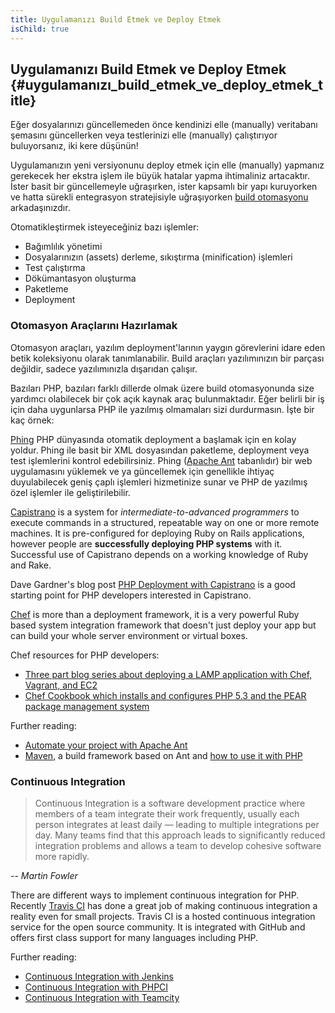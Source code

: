 ```yaml
---
title: Uygulamanızı Build Etmek ve Deploy Etmek
isChild: true
---
```


## Uygulamanızı Build Etmek ve Deploy Etmek {#uygulamanızı_build_etmek_ve_deploy_etmek_title}

Eğer dosyalarınızı güncellemeden önce kendinizi elle (manually) veritabanı şemasını güncellerken veya 
testlerinizi elle (manually) çalıştırıyor buluyorsanız, iki kere düşünün! 

Uygulamanızın yeni versiyonunu deploy etmek için elle (manually) yapmanız gerekecek her ekstra işlem ile büyük hatalar
yapma ihtimaliniz artacaktır. İster basit bir güncellemeyle uğraşırken, ister kapsamlı bir yapı kuruyorken ve hatta sürekli
entegrasyon stratejisiyle uğraşıyorken [build otomasyonu](http://en.wikipedia.org/wiki/Build_automation) arkadaşınızdır.

Otomatikleştirmek isteyeceğiniz bazı işlemler:

* Bağımlılık yönetimi
* Dosyalarınızın (assets) derleme, sıkıştırma (minification) işlemleri
* Test çalıştırma
* Dökümantasyon oluşturma
* Paketleme
* Deployment


### Otomasyon Araçlarını Hazırlamak

Otomasyon araçları, yazılım deployment'larının yaygın görevlerini idare eden betik koleksiyonu olarak tanımlanabilir.
Build araçları yazılımınızın bir parçası değildir, sadece yazılımınızla dışarıdan çalışır.

Bazıları PHP, bazıları farklı dillerde olmak üzere build otomasyonunda size yardımcı olabilecek bir çok açık kaynak 
araç bulunmaktadır. Eğer belirli bir iş için daha uygunlarsa PHP ile yazılmış olmamaları sizi durdurmasın.
İşte bir kaç örnek:

[Phing](http://www.phing.info/) PHP dünyasında otomatik deployment a başlamak için en kolay yoldur. Phing ile basit 
bir XML dosyasından paketleme, deployment veya test işlemlerini kontrol edebilirsiniz. Phing ([Apache Ant](http://ant.apache.org/) 
tabanlıdır) bir web uygulamasını yüklemek ve ya güncellemek için genellikle ihtiyaç duyulabilecek geniş çaplı işlemleri
hizmetinize sunar ve PHP de yazılmış özel işlemler ile geliştirilebilir.

[Capistrano](https://github.com/capistrano/capistrano/wiki) is a system for *intermediate-to-advanced programmers* to 
execute commands in a structured, repeatable way on one or more remote machines. It is pre-configured for deploying 
Ruby on Rails applications, however people are **successfully deploying PHP systems** with it. Successful use of 
Capistrano depends on a working knowledge of Ruby and Rake.

Dave Gardner's blog post [PHP Deployment with Capistrano](http://www.davegardner.me.uk/blog/2012/02/13/php-deployment-with-capistrano/) 
is a good starting point for PHP developers interested in Capistrano.

[Chef](http://www.opscode.com/chef/) is more than a deployment framework, it is a very powerful Ruby based system 
integration framework that doesn't just deploy your app but can build your whole server environment or virtual boxes.

Chef resources for PHP developers:

* [Three part blog series about deploying a LAMP application with Chef, Vagrant, and EC2](http://www.jasongrimes.org/2012/06/managing-lamp-environments-with-chef-vagrant-and-ec2-1-of-3/)
* [Chef Cookbook which installs and configures PHP 5.3 and the PEAR package management system](https://github.com/opscode-cookbooks/php)

Further reading:

* [Automate your project with Apache Ant](http://net.tutsplus.com/tutorials/other/automate-your-projects-with-apache-ant/)
* [Maven](http://maven.apache.org/), a build framework based on Ant and [how to use it with PHP](http://www.php-maven.org/)

### Continuous Integration

> Continuous Integration is a software development practice where members of a team integrate their work frequently, 
> usually each person integrates at least daily — leading to multiple integrations per day. Many teams find that this 
> approach leads to significantly reduced integration problems and allows a team to develop cohesive software more 
> rapidly.

*-- Martin Fowler*

There are different ways to implement continuous integration for PHP. Recently [Travis CI](https://travis-ci.org/) has 
done a great job of making continuous integration a reality even for small projects. Travis CI is a hosted continuous 
integration service for the open source community. It is integrated with GitHub and offers first class support for many 
languages including PHP.

Further reading:

* [Continuous Integration with Jenkins](http://jenkins-ci.org/)
* [Continuous Integration with PHPCI](http://www.phptesting.org/)
* [Continuous Integration with Teamcity](http://www.jetbrains.com/teamcity/)

